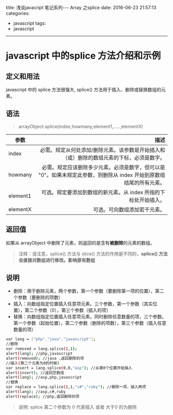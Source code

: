 title: 浅谈javacript 笔记系列--- Array 之splice
date: 2016-06-23 21:57:13
categories:
  - javascript
tags:
  - javascript
---

# javascript 中的splice 方法介绍和示例

## 定义和用法

javascript 中的 splice 方法很强大, splice() 方法用于插入、删除或替换数组的元素。

## 语法

> arrayObject.splice(index,howmany,element1,.....,elementX)

| 参数        | 描述   |
| --------   | -----:  |
| index     | 必需。规定从何处添加/删除元素。该参数是开始插入和（或）删除的数组元素的下标，必须是数字。 |
| howmany        |   必需。规定应该删除多少元素。必须是数字，但可以是 "0"。如果未规定此参数，则删除从 index 开始到原数组结尾的所有元素。   |
| element1        |    可选。规定要添加到数组的新元素。从 index 所指的下标处开始插入。    |
| elementX        |    可选。可向数组添加若干元素。   |

## 返回值

如果从 arrayObject 中删除了元素，则返回的是含有**被删除**的元素的数组。

> 注释：请注意，splice() 方法与 slice() 方法的作用是不同的，**splice() 方法会直接对数组进行修改。影响原有数组** 

## 说明

* 删除：用于删除元素，两个参数，第一个参数（要删除第一项的位置），第二个参数（要删除的项数）
* 插入：向数组指定位置插入任意项元素。三个参数，第一个参数（其实位置），第二个参数（0），第三个参数（插入的项）
* 替换：向数组指定位置插入任意项元素，同时删除任意数量的项，三个参数。第一个参数（起始位置），第二个参数（删除的项数），第三个参数（插入任意数量的项）

``` bash
var lang = ["php","java","javascript"];
//删除
var removed = lang.splice(1,1);
alert(lang); //php,javascript
alert(removed); //java ,返回删除的项
//插入(第二个元素为0的时候)
var insert = lang.splice(0,0,"asp"); //从第0个位置开始插入
alert(insert); //返回空数组
alert(lang); //asp,php,javascript
//替换
var replace = lang.splice(1,1,"c#","ruby"); //删除一项，插入两项
alert(lang); //asp,c#,ruby
alert(replace); //php,返回删除的项
```

> 说明: splice 第二个参数为 0 代表插入 或者 大于0 的为删除